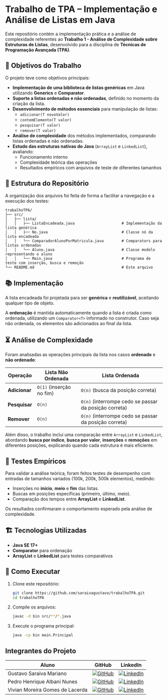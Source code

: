 # Trabalho de TPA – Implementação e Análise de Listas em Java

Este repositório contém a implementação prática e a análise de complexidade referentes ao **Trabalho 1 - Análise de Complexidade sobre Estruturas de Listas**, desenvolvido para a disciplina de **Técnicas de Programação Avançada (TPA)**.

## 🎯 Objetivos do Trabalho

O projeto teve como objetivos principais:

- **Implementação de uma biblioteca de listas genéricas** em Java utilizando **Generics** e **Comparator**.
- **Suporte a listas ordenadas e não ordenadas**, definido no momento da criação da lista.
- **Desenvolvimento de métodos essenciais** para manipulação de listas:
  - `adicionar(T novoValor)`
  - `contemElemento(T valor)`
  - `pesquisar(T valor)`
  - `remover(T valor)`
- **Análise de complexidade** dos métodos implementados, comparando listas ordenadas e não ordenadas.
- **Estudo das estruturas nativas do Java** (`ArrayList` e `LinkedList`), avaliando:
  - Funcionamento interno
  - Complexidade teórica das operações
  - Resultados empíricos com arquivos de teste de diferentes tamanhos

## 🧩 Estrutura do Repositório

A organização dos arquivos foi feita de forma a facilitar a navegação e a execução dos testes:

```text
trabalhoTPA/
├── src/
│   ├── lista/
│   │   ├── ListaEncadeada.java                     # Implementação da lista genérica
│   │   ├── No.java                                 # Classe nó da lista encadeada
│   │   └── ComparadorAlunoPorMatricula.java        # Comparators para listas ordenadas
│   │   └── Aluno.java                              # Classe modelo representando o aluno
│   │   └── Main.java                               # Programa de teste com inserção, busca e remoção
└── README.md                                       # Este arquivo
```

## 📚 Implementação

A lista encadeada foi projetada para ser **genérica** e **reutilizável**, aceitando qualquer tipo de objeto.  

A **ordenação** é mantida automaticamente quando a lista é criada como ordenada, utilizando um `Comparator<T>` informado no construtor. Caso seja não ordenada, os elementos são adicionados ao final da lista.  

## ⏳ Análise de Complexidade

Foram analisadas as operações principais da lista nos casos **ordenado** e **não ordenado**:

| Operação        | Lista Não Ordenada | Lista Ordenada |
|-----------------|------------------|----------------|
| **Adicionar**   | `O(1)` (inserção no fim) | `O(n)` (busca da posição correta) |
| **Pesquisar**   | `O(n)` | `O(n)` (interrompe cedo se passar da posição correta) |
| **Remover**     | `O(n)` | `O(n)` (interrompe cedo se passar da posição correta) |

Além disso, o trabalho inclui uma comparação entre `ArrayList` e `LinkedList`, abordando **busca por índice**, **busca por valor**, **inserções** e **remoções** em diferentes posições, explicando quando cada estrutura é mais eficiente.

## 🧪 Testes Empíricos

Para validar a análise teórica, foram feitos testes de desempenho com entradas de tamanhos variados (100k, 200k, 500k elementos), medindo:

- Inserções no **início**, **meio** e **fim** das listas.
- Buscas em posições específicas (primeiro, último, meio).
- Comparação dos tempos entre **ArrayList** e **LinkedList**.

Os resultados confirmaram o comportamento esperado pela análise de complexidade.

## 🏗️ Tecnologias Utilizadas

- **Java SE 17+**
- **Comparator** para ordenação
- **ArrayList** e **LinkedList** para testes comparativos

## 📌 Como Executar

1. Clone este repositório:
   ```bash
   git clone https://github.com/saraivagustavo/trabalhoTPA.git
   cd trabalhoTPA
   ```
2. Compile os arquivos:
   ```bash
   javac -d bin src/**/*.java
   ```
3. Execute o programa principal:
   ```bash
   java -cp bin main.Principal
   ```

## **Integrantes do Projeto**
| Aluno | GitHub | LinkedIn |
|-------|--------|----------|
| Gustavo Saraiva Mariano | [![GitHub](https://img.shields.io/badge/github-black?style=for-the-badge&logo=github)](https://github.com/saraivagustavo) | [![LinkedIn](https://img.shields.io/badge/linkedin-blue?style=for-the-badge&logo=linkedin)](https://www.linkedin.com/in/gustavo-saraiva-mariano/) |
| Pedro Henrique Albani Nunes | [![GitHub](https://img.shields.io/badge/github-black?style=for-the-badge&logo=github)](https://github.com/PedroAlbaniNunes) | [![LinkedIn](https://img.shields.io/badge/linkedin-blue?style=for-the-badge&logo=linkedin)](https://www.linkedin.com/in/pedro-henrique-albani-nunes-33a729270/) |
| Vivian Moreira Gomes de Lacerda | [![GitHub](https://img.shields.io/badge/github-black?style=for-the-badge&logo=github)](https://github.com/vviivviaan) | [![LinkedIn](https://img.shields.io/badge/linkedin-blue?style=for-the-badge&logo=linkedin)](https://www.linkedin.com/in/vivian-lacerda-935a41239/) |
